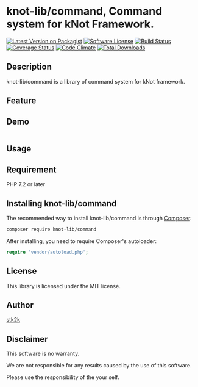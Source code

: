knot-lib/command, Command system for kNot Framework.
=======================

[![Latest Version on Packagist](https://img.shields.io/packagist/v/knot-lib/config.svg?style=flat-square)](https://packagist.org/packages/knot-lib/config)
[![Software License](https://img.shields.io/badge/license-MIT-brightgreen.svg?style=flat-square)](LICENSE.md)
[![Build Status](https://travis-ci.org/knot-lib/config.svg?branch=master)](https://travis-ci.org/knot-lib/config)
[![Coverage Status](https://coveralls.io/repos/github/knot-lib/config/badge.svg?branch=master)](https://coveralls.io/github/knot-lib/config?branch=master)
[![Code Climate](https://codeclimate.com/github/knot-lib/config/badges/gpa.svg)](https://codeclimate.com/github/knot-lib/config)
[![Total Downloads](https://img.shields.io/packagist/dt/knot-lib/config.svg?style=flat-square)](https://packagist.org/packages/knot-lib/config)

## Description

knot-lib/command is a library of command system for kNot framework.


## Feature

## Demo

```php

```

## Usage

## Requirement

PHP 7.2 or later

## Installing knot-lib/command

The recommended way to install knot-lib/command is through
[Composer](http://getcomposer.org).

```bash
composer require knot-lib/command
```

After installing, you need to require Composer's autoloader:

```php
require 'vendor/autoload.php';
```

## License
This library is licensed under the MIT license.

## Author

[stk2k](https://github.com/stk2k)

## Disclaimer

This software is no warranty.

We are not responsible for any results caused by the use of this software.

Please use the responsibility of the your self.


